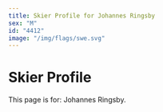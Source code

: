 ```yaml
---
title: Skier Profile for Johannes Ringsby
sex: "M"
id: "4412"
image: "/img/flags/swe.svg" 
---
```


# Skier Profile

This page is for: Johannes Ringsby.
    